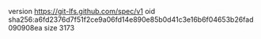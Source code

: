 version https://git-lfs.github.com/spec/v1
oid sha256:a6fd2376d7f51f2ce9a06fd14e890e85b0d41c3e16b6f04653b26fad090908ea
size 3173
